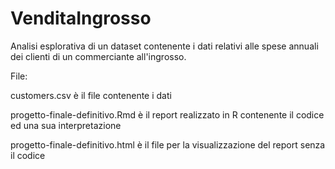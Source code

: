 # VenditaIngrosso

Analisi esplorativa di un dataset contenente i dati relativi alle spese annuali dei clienti di un commerciante all'ingrosso.

File:

customers.csv è il file contenente i dati

progetto-finale-definitivo.Rmd è il report realizzato in R contenente il codice ed una sua interpretazione

progetto-finale-definitivo.html è il file per la visualizzazione del report senza il codice
